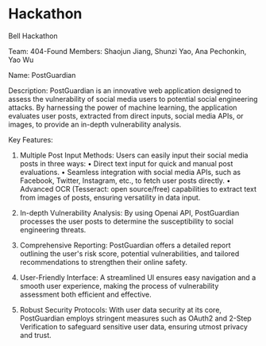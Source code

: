 # Hackathon
Bell Hackathon

Team: 404-Found
Members: Shaojun Jiang, Shunzi Yao, Ana Pechonkin, Yao Wu

Name:
PostGuardian 

Description:
PostGuardian is an innovative web application designed to assess the vulnerability of social media users to potential social engineering attacks. By harnessing the power of machine learning, the application evaluates user posts, extracted from direct inputs, social media APIs, or images, to provide an in-depth vulnerability analysis.

Key Features:

1.	Multiple Post Input Methods: Users can easily input their social media posts in three ways:
•	Direct text input for quick and manual post evaluations.
•	Seamless integration with social media APIs, such as Facebook, Twitter, Instagram, etc., to fetch user posts directly.
•	Advanced OCR (Tesseract: open source/free) capabilities to extract text from images of posts, ensuring versatility in data input.

2.	In-depth Vulnerability Analysis: By using Openai API, PostGuardian processes the user posts to determine the susceptibility to social engineering threats.

3.	Comprehensive Reporting: PostGuardian offers a detailed report outlining the user's risk score, potential vulnerabilities, and tailored recommendations to strengthen their online safety.

4.	User-Friendly Interface: A streamlined UI ensures easy navigation and a smooth user experience, making the process of vulnerability assessment both efficient and effective.

5.	Robust Security Protocols: With user data security at its core, PostGuardian employs stringent measures such as OAuth2 and 2-Step Verification to safeguard sensitive user data, ensuring utmost privacy and trust.

